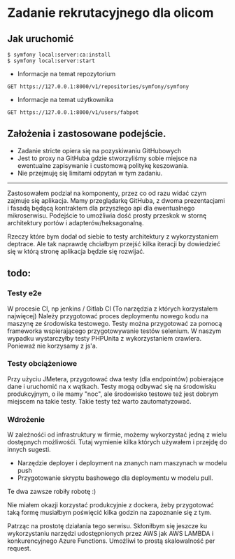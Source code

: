 # Zadanie rekrutacyjnego dla olicom

## Jak uruchomić

```
$ symfony local:server:ca:install
$ symfony local:server:start
```

- Informacje na temat repozytorium
```
GET https://127.0.0.1:8000/v1/repositories/symfony/symfony
```

- Informacje na temat użytkownika
```
GET https://127.0.0.1:8000/v1/users/fabpot
```

## Założenia i zastosowane podejście.
- Zadanie stricte opiera się na pozyskiwaniu GitHubowych
- Jest to proxy na GitHuba gdzie stworzyliśmy sobie miejsce na ewentualne zapisywanie i customową politykę keszowania.
- Nie przejmuję się limitami odpytań w tym zadaniu.

---
Zastosowałem podział na komponenty, przez co od razu widać czym zajmuje się aplikacja.
Mamy przeglądarkę GitHuba, z dwoma prezentacjami i fasadą będącą kontraktem dla przyszłego api dla ewentualnego mikroserwisu.
Podejście to umożliwia dość prosty przeskok w stornę architektury portów i adapterów/heksagonalną.

Rzeczy które bym dodał od siebie to testy architektury z wykorzystaniem deptrace.
Ale tak naprawdę chciałbym przejść kilka iteracji by dowiedzieć się w którą stronę aplikacja będzie się rozwijać.


## todo:
### Testy e2e
W procesie CI, np jenkins / Gitlab CI (To narzędzia z których korzystałem najwięcej)
Należy przygotować proces deploymentu nowego kodu na maszynę ze środowiska
testowego. Testy można przygotować za pomocą frameworka wspierającego
przygotowywanie testów selenium.
W naszym wypadku wystarczyłby testy PHPUnita z wykorzystaniem crawlera.
Ponieważ nie korzysamy z js'a.

### Testy obciążeniowe
Przy użyciu JMetera, przygotować dwa testy (dla endpointów) pobierające dane
i uruchomić na x wątkach. Testy mogą odbywać się na środowisku produkcyjnym,
o ile mamy "noc", ale środowisko testowe też jest dobrym miejscem na takie testy.
Takie testy też warto zautomatyzować.

### Wdrożenie
W zależnośći od infrastruktury w firmie, możemy wykorzystać jedną z wielu dostępnych możliwośći.
Tutaj wymienie kilka których używałem i przejdę do innych sugesti.
- Narzędzie deployer i deployment na znanych nam maszynach w modelu push
- Przygotowanie skryptu bashowego dla deploymentu w modelu pull.

Te dwa zawsze robiły robotę :)

Nie miałem okazji korzystać produkcyjnie z dockera, żeby przygotować taką formę
musiałbym poświęcić kilka godzin na zapoznanie się z tym.

Patrząc na prostotę działania tego serwisu. Skłoniłbym się jeszcze ku wykorzystaniu narzędzi udostępnionych przez AWS
jak AWS LAMBDA i konkurencyjnego Azure Functions. Umożliwi to prostą skalowalność per request.
